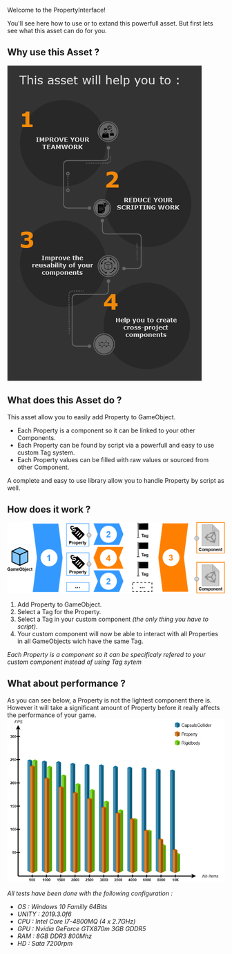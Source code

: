 Welcome to the PropertyInterface!  
  
You'll see here how to use or to extand this powerfull asset. But first lets see what this asset can do for you.  
  
## Why use this Asset ?
![WhyUseThisAsset](../Diagrams/WhyUseThisAsset.png) 
  
## What does this Asset do ?
This asset allow you to easily add Property to GameObject.  
* Each Property is a component so it can be linked to your other Components.  
* Each Property can be found by script via a powerfull and easy to use custom Tag system.  
* Each Property values can be filled with raw values or sourced from other Component.  
  
A complete and easy to use library allow you to handle Property by script as well.  
  
## How does it work ?
  
![HowDoesItWorks](../Diagrams/HowItWorks.png)  
  
1.  Add Property to GameObject.  
2. Select a Tag for the Property.  
3. Select a Tag in your custom component _(the only thing you have to script)_.  
4. Your custom component will now be able to interact with all Properties in all GameObjects wich have the same Tag.
  
_Each Property is a component so it can be specificaly refered to your custom component instead of using Tag sytem_
  
## What about performance ?
As you can see below, a Property is not the lightest component there is. However it will take a significant amount of Property before it really affects the performance of your game.  
![BenchMark](../Diagrams/BenchMark.png)
  
_All tests have been done with the following configuration :_
* _OS : Windows 10 Familly 64Bits_  
* _UNITY : 2019.3.0f6_  
* _CPU : Intel Core I7-4800MQ (4 x 2.7GHz)_  
* _GPU : Nvidia GeForce GTX870m 3GB GDDR5_
* _RAM : 8GB DDR3 800Mhz_  
* _HD : Sata 7200rpm_  
